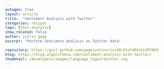 ```yaml
---
autogen: true
layout: article
title:  "Sentiment Analysis with Twitter"
categories: recipes
tags: [text-analysis]
show_related: false
author: justin_gage
excerpt: "Perform Sentiment Analysis on Twitter data"

repository: https://gist.github.com/gagejustins/ccc48c53af403cb139f86d34b78d7022
blog: https://blog.algorithmia.com/sentiment-analysis-with-twitter/
thumbnail: /developers/images/language_logos/twitter.svg
---
```

